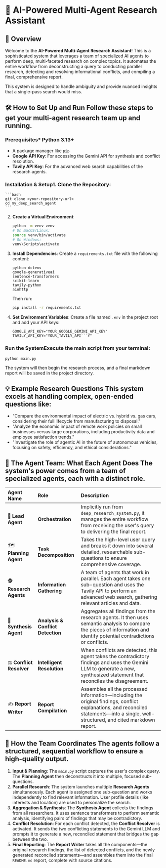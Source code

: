 # 🚀 AI-Powered Multi-Agent Research Assistant
## 🌟 Overview
Welcome to the **AI-Powered Multi-Agent Research Assistant**! 
This is a sophisticated system that leverages a team of specialized AI agents to perform deep, multi-faceted research on complex topics. It automates the entire workflow from deconstructing a query to conducting parallel research, detecting and resolving informational conflicts, and compiling a final, comprehensive report.

This system is designed to handle ambiguity and provide nuanced insights that a single-pass search would miss.

## 🛠️ How to Set Up and Run Follow these steps to get your multi-agent research team up and running.

### **Prerequisites***   Python 3.13+
*   A package manager like `pip`
*   **Google API Key**: For accessing the Gemini API for synthesis and conflict resolution.
*   **Tavily API Key**: For the advanced web search capabilities of the research agents.

### **Installation & Setup**1.  **Clone the Repository**:
    ```bash
    git clone <your-repository-url>
    cd my_deep_search_agent
    ```

2.  **Create a Virtual Environment**:
    ```bash
    python -m venv venv
    # On macOS/Linux:
    source venv/bin/activate
    # On Windows:
    venv\Scripts\activate
    ```

3.  **Install Dependencies**:
    Create a `requirements.txt` file with the following content:
    ```
    python-dotenv
    google-generativeai
    sentence-transformers
    scikit-learn
    tavily-python
    aiohttp
    ```
    Then run:
    ```bash
    pip install -r requirements.txt
    ```

4.  **Set Environment Variables**:
    Create a file named `.env` in the project root and add your API keys:
    ```env
    GOOGLE_API_KEY="YOUR_GOOGLE_GEMINI_API_KEY"
    TAVILY_API_KEY="YOUR_TAVILY_API```Y"
    ```

### **Run the System**Execute the main script from your terminal:
```bash
python main.py
```
The system will then begin the research process, and a final markdown report will be saved in the project directory.

## 💡 Example Research Questions This system excels at handling complex, open-ended questions like:

*   "Compare the environmental impact of electric vs. hybrid vs. gas cars, considering their full lifecycle from manufacturing to disposal."
*   "Analyze the economic impact of remote work policies on small businesses versus large corporations, including productivity data and employee satisfaction trends."
*   "Investigate the role of agentic AI in the future of autonomous vehicles, focusing on safety, efficiency, and ethical considerations."

## 🤖 The Agent Team: What Each Agent Does The system's power comes from a team of specialized agents, each with a distinct role.

| Agent Name | Role | Description |
| :--- | :--- | :--- |
| 🎩 **Lead Agent** | **Orchestration** | Implicitly run from `deep_research_system.py`, it manages the entire workflow from receiving the user's query to delivering the final report. |
| 🗺️ **Planning Agent** | **Task Decomposition** | Takes the high-level user query and breaks it down into several detailed, researchable sub-questions to ensure comprehensive coverage. |
| 🕵️ **Research Agents** | **Information Gathering** | A team of agents that work in parallel. Each agent takes one sub-question and uses the Tavily API to perform an advanced web search, gathering relevant articles and data. |
| 🧩 **Synthesis Agent** | **Analysis & Conflict Detection** | Aggregates all findings from the research agents. It then uses semantic analysis to compare the pieces of information and identify potential contradictions or conflicts. |
| ⚖️ **Conflict Resolver** | **Intelligent Resolution** | When conflicts are detected, this agent takes the contradictory findings and uses the Gemini LLM to generate a new, synthesized statement that reconciles the disagreement. |
| ✍️ **Report Writer** | **Report Compilation** | Assembles all the processed information—including the original findings, conflict explanations, and reconciled statements—into a single, well-structured, and cited markdown report. |

## 🤝 How the Team Coordinates The agents follow a structured, sequential workflow to ensure a high-quality output.

1.  **Input & Planning**: The `main.py` script captures the user's complex query. The **Planning Agent** then deconstructs it into multiple, focused sub-questions.
2.  **Parallel Research**: The system launches multiple **Research Agents** simultaneously. Each agent is assigned one sub-question and works independently to find relevant information. User profile details (like interests and location) are used to personalize the search.
3.  **Aggregation & Synthesis**: The **Synthesis Agent** collects the findings from all researchers. It uses sentence transformers to perform semantic analysis, identifying pairs of findings that may be contradictory.
4.  **Conflict Resolution**: For each conflict detected, the **Conflict Resolver** is activated. It sends the two conflicting statements to the Gemini LLM and prompts it to generate a new, reconciled statement that bridges the gap between the two.
5.  **Final Reporting**: The **Report Writer** takes all the components—the original research findings, the list of detected conflicts, and the newly generated reconciled statements—and assembles them into the final `README.md` report, complete with source citations.






